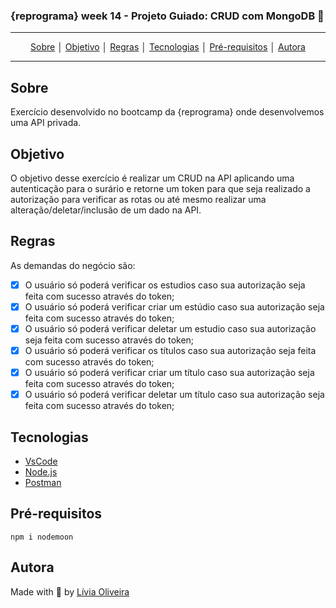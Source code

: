 ### {reprograma} week 14 - Projeto Guiado: CRUD com MongoDB :rocket: 
---
<p align = "center">
<a align href = "#Sobre">Sobre</a> │
<a align href = "#Objetivo">Objetivo</a> │
<a align href = "#Regras">Regras</a> │
<a align href = "#Tecnologias">Tecnologias</a> │
<a align href = "#Pré-requisitos">Pré-requisitos</a> │
<a align href = "#Autora">Autora</a>
</p>

---

## Sobre
<p>Exercício desenvolvido no bootcamp da {reprograma} onde desenvolvemos uma API privada.</p>

## Objetivo
<p>O objetivo desse exercício é realizar um CRUD na API aplicando uma autenticação para o surário e retorne um token para que seja realizado a autorização para verificar as rotas ou até mesmo realizar uma alteração/deletar/inclusão de um dado na API.</p>

## Regras
<p>As demandas do negócio são:

- [x] O usuário só poderá verificar os estudios caso sua autorização seja feita com sucesso através do token;
- [x] O usuário só poderá verificar criar um estúdio caso sua autorização seja feita com sucesso através do token;
- [x] O usuário só poderá verificar deletar um estudio caso sua autorização seja feita com sucesso através do token;
- [x] O usuário só poderá verificar os títulos caso sua autorização seja feita com sucesso através do token;
- [x] O usuário só poderá verificar criar um título caso sua autorização seja feita com sucesso através do token;
- [x] O usuário só poderá verificar deletar um título caso sua autorização seja feita com sucesso através do token;

## Tecnologias
- [VsCode](https://code.visualstudio.com/download)
- [Node.js](https://nodejs.org/en/download/)
- [Postman](https://www.postman.com/downloads/)

## Pré-requisitos

    npm i nodemoon

## Autora
Made with :purple_heart: by [Lívia Oliveira](https://www.linkedin.com/in/lívia-de-oliveira-almeida/)
